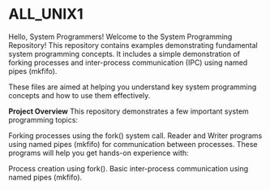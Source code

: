 # ALL_UNIX1
Hello, System Programmers!
Welcome to the System Programming Repository! This repository contains examples demonstrating fundamental system programming concepts. It includes a simple demonstration of forking processes and inter-process communication (IPC) using named pipes (mkfifo).

These files are aimed at helping you understand key system programming concepts and how to use them effectively.

**Project Overview**
This repository demonstrates a few important system programming topics:

Forking processes using the fork() system call.
Reader and Writer programs using named pipes (mkfifo) for communication between processes.
These programs will help you get hands-on experience with:

Process creation using fork().
Basic inter-process communication using named pipes (mkfifo).
